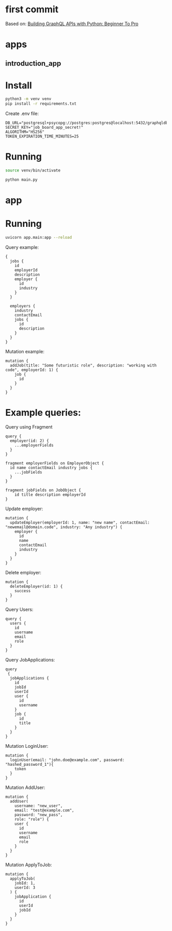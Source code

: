 # first commit
Based on: [Building GraphQL APIs with Python: Beginner To Pro](https://bairesdev.udemy.com/course/building-graphql-apis-with-python/learn/lecture/37422472#overview)

# apps

## introduction_app

# Install

```bash
python3 -m venv venv
pip install -r requirements.txt
```

Create .env file:
```
DB_URL="postgresql+psycopg://postgres:postgres@localhost:5432/graphqldb"
SECRET_KEY="job_board_app_secret!"
ALGORITHM="HS256"
TOKEN_EXPIRATION_TIME_MINUTES=25
```

# Running

```bash
source venv/bin/activate
```

```bash
python main.py
```

# app

# Running
```bash
uvicorn app.main:app --reload
```


Query example:
```
{ 
  jobs {
    id
    employerId
    description
    employer {
      id
      industry
    }
  }

  employers {
    industry
    contactEmail
    jobs {
      id
      description
    }
  }
}
```

Mutation example:
```
mutation {
  addJob(title: "Some futuristic role", description: "working with code", employerId: 1) {
    job {
      id
    }
  }
}
```

# Example queries:

Query using Fragment
```
query {
  employer(id: 2) {
    ...employerFields
  }
}

fragment employerFields on EmployerObject {
  id name contactEmail industry jobs {
    ...jobFields
  }
}

fragment jobFields on JobObject { 
	id title description employerId
}
```

Update employer:
```
mutation {
  updateEmployer(employerId: 1, name: "new name", contactEmail: "newemail@domain.code", industry: "Any industry") {
    employer {
      id
      name
      contactEmail
      industry
    }
  }
}
```

Delete employer:
```
mutation {
  deleteEmployer(id: 1) {
    success
  }
}
```

Query Users:
```
query {
  users {
    id
    username
    email
    role
  }
}
```

Query JobApplications:
```
query
 {
  jobApplications {
    id
    jobId
    userId
    user {
      id
      username
    }
    job {
      id
      title
    }
  }
}
```

Mutation LoginUser:
```
mutation {
  loginUser(email: "john.doe@example.com", password: "hashed_password_1"){
    token
  }
}
```

Mutation AddUser:
```
mutation {
  addUser(
    username: "new_user",
    email: "test@example.com",
    password: "new_pass",
    role: "role") {
    user {
      id
      username
      email
      role
    }
  }
}
```

Mutation ApplyToJob:
```
mutation {
  applyToJob(
    jobId: 1,
    userId: 3
  ) {
    jobApplication {
      id
      userId
      jobId
    }
  }
}
```
